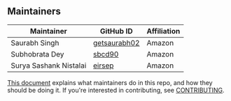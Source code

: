 ## Maintainers
| Maintainer             | GitHub ID                                       | Affiliation |
|------------------------|-------------------------------------------------| ----------- |
| Saurabh Singh          | [getsaurabh02](https://github.com/getsaurabh02) | Amazon |
| Subhobrata Dey         | [sbcd90](https://github.com/sbcd90)             | Amazon |
| Surya Sashank Nistalai | [eirsep](https://github.com/eirsep)             | Amazon |


[This document](https://github.com/opensearch-project/.github/blob/main/MAINTAINERS.md) explains what maintainers do in this repo, and how they should be doing it. If you're interested in contributing, see [CONTRIBUTING](CONTRIBUTING.md).